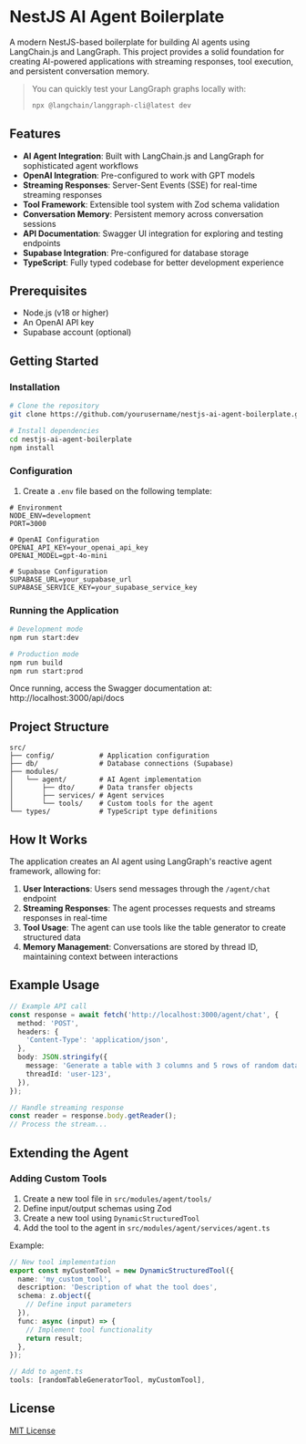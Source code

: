 # NestJS AI Agent Boilerplate

A modern NestJS-based boilerplate for building AI agents using LangChain.js and LangGraph. This project provides a solid foundation for creating AI-powered applications with streaming responses, tool execution, and persistent conversation memory.

> You can quickly test your LangGraph graphs locally with:
>
> ```bash
> npx @langchain/langgraph-cli@latest dev
> ```

## Features

- **AI Agent Integration**: Built with LangChain.js and LangGraph for sophisticated agent workflows
- **OpenAI Integration**: Pre-configured to work with GPT models
- **Streaming Responses**: Server-Sent Events (SSE) for real-time streaming responses
- **Tool Framework**: Extensible tool system with Zod schema validation
- **Conversation Memory**: Persistent memory across conversation sessions
- **API Documentation**: Swagger UI integration for exploring and testing endpoints
- **Supabase Integration**: Pre-configured for database storage
- **TypeScript**: Fully typed codebase for better development experience

## Prerequisites

- Node.js (v18 or higher)
- An OpenAI API key
- Supabase account (optional)

## Getting Started

### Installation

```bash
# Clone the repository
git clone https://github.com/yourusername/nestjs-ai-agent-boilerplate.git

# Install dependencies
cd nestjs-ai-agent-boilerplate
npm install
```

### Configuration

1. Create a `.env` file based on the following template:

```env
# Environment
NODE_ENV=development
PORT=3000

# OpenAI Configuration
OPENAI_API_KEY=your_openai_api_key
OPENAI_MODEL=gpt-4o-mini

# Supabase Configuration
SUPABASE_URL=your_supabase_url
SUPABASE_SERVICE_KEY=your_supabase_service_key
```

### Running the Application

```bash
# Development mode
npm run start:dev

# Production mode
npm run build
npm run start:prod
```

Once running, access the Swagger documentation at: http://localhost:3000/api/docs

## Project Structure

```
src/
├── config/           # Application configuration
├── db/               # Database connections (Supabase)
├── modules/
│   └── agent/        # AI Agent implementation
│       ├── dto/      # Data transfer objects
│       ├── services/ # Agent services
│       └── tools/    # Custom tools for the agent
└── types/            # TypeScript type definitions
```

## How It Works

The application creates an AI agent using LangGraph's reactive agent framework, allowing for:

1. **User Interactions**: Users send messages through the `/agent/chat` endpoint
2. **Streaming Responses**: The agent processes requests and streams responses in real-time
3. **Tool Usage**: The agent can use tools like the table generator to create structured data
4. **Memory Management**: Conversations are stored by thread ID, maintaining context between interactions

## Example Usage

```typescript
// Example API call
const response = await fetch('http://localhost:3000/agent/chat', {
  method: 'POST',
  headers: {
    'Content-Type': 'application/json',
  },
  body: JSON.stringify({
    message: 'Generate a table with 3 columns and 5 rows of random data',
    threadId: 'user-123',
  }),
});

// Handle streaming response
const reader = response.body.getReader();
// Process the stream...
```

## Extending the Agent

### Adding Custom Tools

1. Create a new tool file in `src/modules/agent/tools/`
2. Define input/output schemas using Zod
3. Create a new tool using `DynamicStructuredTool`
4. Add the tool to the agent in `src/modules/agent/services/agent.ts`

Example:

```typescript
// New tool implementation
export const myCustomTool = new DynamicStructuredTool({
  name: 'my_custom_tool',
  description: 'Description of what the tool does',
  schema: z.object({
    // Define input parameters
  }),
  func: async (input) => {
    // Implement tool functionality
    return result;
  },
});

// Add to agent.ts
tools: [randomTableGeneratorTool, myCustomTool],
```

## License

[MIT License](LICENSE)
